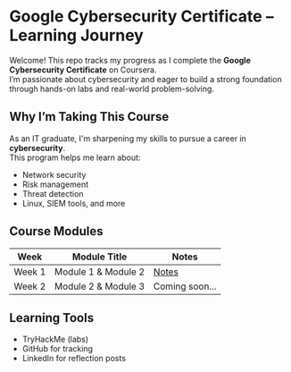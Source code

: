 # Google Cybersecurity Certificate – Learning Journey

Welcome! This repo tracks my progress as I complete the **Google Cybersecurity Certificate** on Coursera.  
I’m passionate about cybersecurity and eager to build a strong foundation through hands-on labs and real-world problem-solving.

## Why I’m Taking This Course
As an IT graduate, I'm sharpening my skills to pursue a career in **cybersecurity**.  
This program helps me learn about:
- Network security
- Risk management
- Threat detection
- Linux, SIEM tools, and more

## Course Modules
| Week | Module Title | Notes |
|------|--------------|-------|
|  Week 1 | Module 1 & Module 2| [Notes](./Week1_Foundations.md) |
|  Week 2 | Module 2 & Module 3 | Coming soon... |


##  Learning Tools
- TryHackMe (labs)
- GitHub for tracking
- LinkedIn for reflection posts



